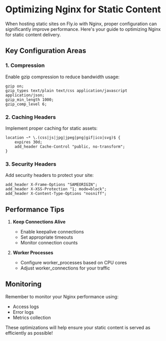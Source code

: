 # Optimizing Nginx for Static Content

When hosting static sites on Fly.io with Nginx, proper configuration can significantly improve performance. Here's your guide to optimizing Nginx for static content delivery.

## Key Configuration Areas

### 1. Compression

Enable gzip compression to reduce bandwidth usage:

```nginx
gzip on;
gzip_types text/plain text/css application/javascript application/json;
gzip_min_length 1000;
gzip_comp_level 6;
```

### 2. Caching Headers

Implement proper caching for static assets:

```nginx
location ~* \.(css|js|jpg|jpeg|png|gif|ico|svg)$ {
    expires 30d;
    add_header Cache-Control "public, no-transform";
}
```

### 3. Security Headers

Add security headers to protect your site:

```nginx
add_header X-Frame-Options "SAMEORIGIN";
add_header X-XSS-Protection "1; mode=block";
add_header X-Content-Type-Options "nosniff";
```

## Performance Tips

1. **Keep Connections Alive**
   - Enable keepalive connections
   - Set appropriate timeouts
   - Monitor connection counts

2. **Worker Processes**
   - Configure worker_processes based on CPU cores
   - Adjust worker_connections for your traffic

## Monitoring

Remember to monitor your Nginx performance using:
- Access logs
- Error logs
- Metrics collection

These optimizations will help ensure your static content is served as efficiently as possible!